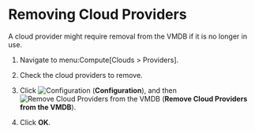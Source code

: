 # Removing Cloud Providers

A cloud provider might require removal from the VMDB if it is no longer
in use.

1.  Navigate to menu:Compute\[Clouds \> Providers\].

2.  Check the cloud providers to remove.

3.  Click ![Configuration](../images/1847.png) (**Configuration**), and
    then ![Remove Cloud Providers from the VMDB](../images/2098.png)
    (**Remove Cloud Providers from the VMDB**).

4.  Click **OK**.
